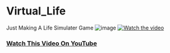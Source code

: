 # Virtual_Life
Just Making A Life Simulater Game
![image](https://github.com/user-attachments/assets/da0eb86e-83fb-4572-8049-1534d7bf9965)
[![Watch the video](https://img.youtube.com/vi/Va5IjYWO9Dc/maxresdefault.jpg)](https://youtu.be/Va5IjYWO9Dc)

### [Watch This Video On YouTube](https://youtu.be/Va5IjYWO9Dc)
